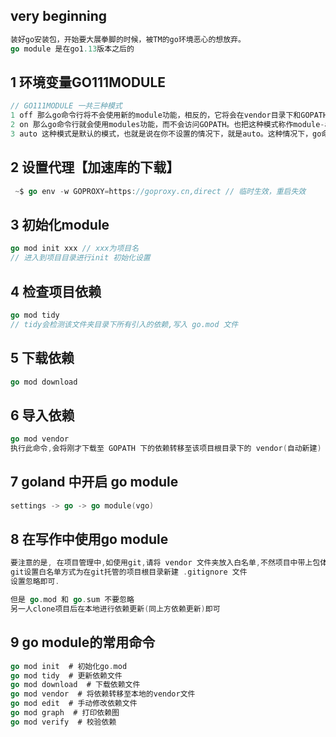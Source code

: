 ## very beginning

```go
装好go安装包，开始要大展拳脚的时候，被TM的go环境恶心的想放弃。
go module 是在go1.13版本之后的
```

## 1 环境变量GO111MODULE

```go
// GO111MODULE 一共三种模式
1 off 那么go命令行将不会使用新的module功能，相反的，它将会在vendor目录下和GOPATH目录中查找依赖包。也把这种模式叫GOPATH模式。
2 on 那么go命令行就会使用modules功能，而不会访问GOPATH。也把这种模式称作module-aware模式，这种模式下，GOPATH不再在build时扮演导入的角色，但是尽管如此，它还是承担着存储下载依赖包的角色。它会将依赖包放在GOPATH/pkg/mod目录下。
3 auto 这种模式是默认的模式，也就是说在你不设置的情况下，就是auto。这种情况下，go命令行会根据当前目录来决定是否启用module功能。只有当当前目录在GOPATH/src目录之外而且当前目录包含go.mod文件或者其子目录包含go.mod文件才会启用。
```

## 2 设置代理【加速库的下载】

```go
 ~$ go env -w GOPROXY=https://goproxy.cn,direct // 临时生效，重启失效
```

## 3 初始化module

```go
go mod init xxx // xxx为项目名
// 进入到项目目录进行init 初始化设置
```

## 4 检查项目依赖

```go
go mod tidy
// tidy会检测该文件夹目录下所有引入的依赖,写入 go.mod 文件
```

## 5 下载依赖

```go
go mod download
```

## 6 导入依赖

```go
go mod vendor
执行此命令,会将刚才下载至 GOPATH 下的依赖转移至该项目根目录下的 vendor(自动新建) 文件夹下
```

## 7 goland 中开启 go module

```go
settings -> go -> go module(vgo)
```

## 8 在写作中使用go module

```go
要注意的是, 在项目管理中,如使用git,请将 vendor 文件夹放入白名单,不然项目中带上包体积会很大
git设置白名单方式为在git托管的项目根目录新建 .gitignore 文件
设置忽略即可.

但是 go.mod 和 go.sum 不要忽略
另一人clone项目后在本地进行依赖更新(同上方依赖更新)即可
```

## 9 go module的常用命令

```go
go mod init  # 初始化go.mod
go mod tidy  # 更新依赖文件
go mod download  # 下载依赖文件
go mod vendor  # 将依赖转移至本地的vendor文件
go mod edit  # 手动修改依赖文件
go mod graph  # 打印依赖图
go mod verify  # 校验依赖
```



